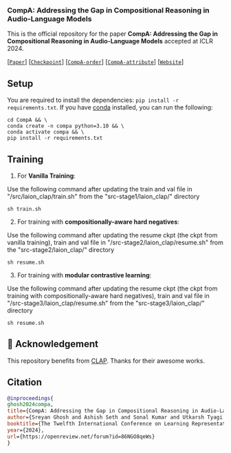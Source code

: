 ### CompA: Addressing the Gap in Compositional Reasoning in Audio-Language Models

This is the official repository for the paper **CompA: Addressing the Gap in Compositional Reasoning in Audio-Language Models** accepted at ICLR 2024.

[[`Paper`](https://openreview.net/pdf?id=86NGO8qeWs)] [[`Checkpoint`]()] [[`CompA-order`](https://drive.google.com/file/d/1A_HDH0sO6Pp-kvdcTJrAA6MJZiItHZTQ/view?usp=sharing)] [[`CompA-attribute`](https://drive.google.com/file/d/1vWpq2fTcT8T7ec8pZ_EG2v29PwJPfcJm/view?usp=sharing)] [[`Website`](https://sreyan88.github.io/compa_iclr/)]

## Setup
You are required to install the dependencies: `pip install -r requirements.txt`. If you have [conda](https://www.anaconda.com) installed, you can run the following: 

```shell
cd CompA && \
conda create -n compa python=3.10 && \
conda activate compa && \
pip install -r requirements.txt
```

## Training

1. For **Vanilla Training**: 

Use the following command after updating the train and val file in "/src/laion_clap/train.sh" from the "src-stage1/laion_clap/" directory

```shell
sh train.sh
```

2. For training with **compositionally-aware hard negatives**:

Use the following command after updating the resume ckpt (the ckpt from vanilla training), train and val file in "/src-stage2/laion_clap/resume.sh" from the "src-stage2/laion_clap/" directory

```shell
sh resume.sh
```

3. For training with **modular contrastive learning**:

Use the following command after updating the resume ckpt (the ckpt from training with compositionally-aware hard negatives), train and val file in "/src-stage3/laion_clap/resume.sh" from the "src-stage3/laion_clap/" directory

```shell
sh resume.sh
```

## 🌻 Acknowledgement
This repository benefits from [CLAP](https://github.com/LAION-AI/CLAP). Thanks for their awesome works.


## Citation
```BibTex
@inproceedings{
ghosh2024compa,
title={CompA: Addressing the Gap in Compositional Reasoning in Audio-Language Models},
author={Sreyan Ghosh and Ashish Seth and Sonal Kumar and Utkarsh Tyagi and Chandra Kiran Reddy Evuru and Ramaneswaran S and S Sakshi and Oriol Nieto and Ramani Duraiswami and Dinesh Manocha},
booktitle={The Twelfth International Conference on Learning Representations},
year={2024},
url={https://openreview.net/forum?id=86NGO8qeWs}
}
```
